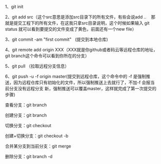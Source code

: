 1、git init

2、git add src（这个src意思是添加src目录下的所有文件，有些会说add ..    那就是提交工程下的所有文件，在这我只拿src目录说明，这个时候如果输入 git status 就可以看到要提交的文件变成了黄色，前面还有一个new file）

3、git commit -am "first commit"   (提交到本地仓库)

4、git remote add origin XXX（XXX就是你github或者码云等远程仓库的地址，git branch这个命令可以看到你所在的分支）

5、git pull （拉取远程分支信息）

6、git push -u -f origin master(提交到远程仓库，这个命令中的 -f 是强制推送，因为远程仓库只有初始化的文件，所以强制推送上去就行了，不加-f 会报当前分支没有远程分支 新，强制推送可以覆盖master，这样就完成了第一次提交的步骤)


查看分支：git branch

创建分支：git branch <name>

切换分支：git checkout <name>

创建+切换分支：git checkout -b <name>

合并某分支到当前分支：git merge <name>

删除分支：git branch -d <name>